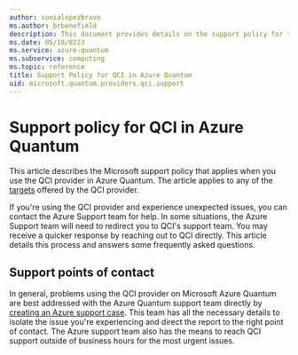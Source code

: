 ```yaml
---
author: sonialopezbravo
ms.author: brbenefield
description: This document provides details on the support policy for the CI provider in Azure Quantum
ms.date: 05/18/0223
ms.service: azure-quantum
ms.subservice: computing
ms.topic: reference
title: Support Policy for QCI in Azure Quantum
uid: microsoft.quantum.providers.qci.support
---
```


# Support policy for QCI in Azure Quantum

This article describes the Microsoft support policy that applies when you use the QCI provider in Azure Quantum. The article applies to any of the [targets](xref:microsoft.quantum.providers.qci) offered by the QCI provider.

If you're using the QCI provider and experience unexpected issues, you can contact the Azure Support team for help. In some situations, the Azure Support team will need to redirect you to QCI's support team. You may receive a quicker response by reaching out to QCI directly. This article details this process and answers some frequently asked questions.

## Support points of contact

In general, problems using the QCI provider on Microsoft Azure Quantum are best addressed with the Azure Quantum support team directly by [creating an Azure support case](/azure/azure-portal/supportability/how-to-create-azure-support-request). This team has all the necessary details to isolate the issue you're experiencing and direct the report to the right point of contact. The Azure support team also has the means to reach QCI support outside of business hours for the most urgent issues.

<!--  OPTIONAL SECTIONS WILL DEPEND ON THE PROVIDER'S POLICIES. SEE OTHER PROVIDER SUPPORT TOPICS FOR EXAMPLES>
